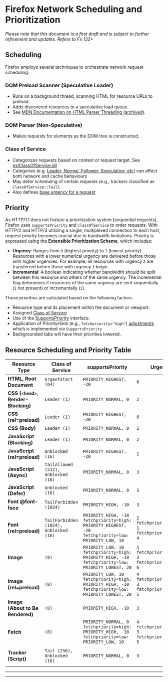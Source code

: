 # Firefox Network Scheduling and Prioritization

*Please note that this document is a first draft and is subject to further refinement and updates.*
*Refers to Fx 132+*


## Scheduling
Firefox employs several techniques to orchestrate network request scheduling:

### DOM Preload Scanner (Speculative Loader)
- Runs on a background thread, scanning HTML for resource URLs to preload.
- Adds discovered resources to a speculative load queue.
- See [MDN Documentation on HTML Parser Threading (archived)](https://web.archive.org/web/20201021003137/https://developer.mozilla.org/en-US/docs/Mozilla/Gecko/HTML_parser_threading).

### DOM Parser (Non-Speculative)
- Makes requests for elements as the DOM tree is constructed.

### Class of Service
- Categorizes requests based on context or request target. See [nsIClassOfService.idl](https://searchfox.org/mozilla-central/rev/f549a50b1e39b1e6bea19912d92545c4c0a06b7b/netwerk/base/nsIClassOfService.idl#7-15)
- Categories (e.g. [Leader, Normal, Follower, Speculative, etc](https://searchfox.org/mozilla-central/rev/f549a50b1e39b1e6bea19912d92545c4c0a06b7b/netwerk/base/nsIClassOfService.idl#69-102)) can affect both network and cache behaviours
- May defer scheduling of certain requests (e.g., trackers classified as `ClassOfService::Tail`).
- Also defines [base urgency for a request](https://searchfox.org/mozilla-central/rev/f2c181a7ab3bfea4d2266521e6eac713630479b3/netwerk/protocol/http/nsHttpHandler.cpp#794-818)

## Priority
As HTTP/1.1 does not feature a prioritization system (sequential requests), Firefox uses `supportsPriority` and `classOfService` to order requests.
With HTTP/2 and HTTP/3 utilizing a single, multiplexed connection to each host, request priority becomes crucial due to bandwidth limitations. Priority is expressed using the **Extensible Prioritization Scheme**, which includes:

- **Urgency**: Ranges from `0` (highest priority) to `7` (lowest priority). Resources with a lower numerical urgency are delivered before those with higher urgencies. For example, all resources with urgency `2` are transferred before those with urgency `3` begin.
- **Incremental**: A boolean indicating whether bandwidth should be split between this resource and others of the same urgency. The incremental flag determines if resources of the same urgency are sent sequentially (`i` not present) or incrementally (`i`).

These priorities are calculated based on the following factors:
- Resource type and its placement within the document or viewport.
- Assigned [Class of Service](https://searchfox.org/mozilla-central/rev/f2c181a7ab3bfea4d2266521e6eac713630479b3/netwerk/protocol/http/nsHttpHandler.cpp#794-818)
- Use of the [SupportsPriority](https://searchfox.org/mozilla-central/rev/f549a50b1e39b1e6bea19912d92545c4c0a06b7b/xpcom/threads/nsISupportsPriority.idl#8-16) interface.
- Application of PriorityHints (e.g., `fetchpriority="high"`) [adjustments](https://searchfox.org/mozilla-central/rev/1e8cec3727d6e09f4af41bb3d202b7a4c326ed84/modules/libpref/init/StaticPrefList.yaml#12615-12863) which is implemented via `SupportsPriority`
- Backgrounded tabs will have their priorities lowered.

## Resource Scheduling and Priority Table

| **Resource Type**                    | **Class of Service**                    | **supportsPriority**                                                                 | **Urgency**                                   | **Incremental** | **Notes**                                                                 |
|--------------------------------------|------------------------------------------|--------------------------------------------------------------------------------------|-----------------------------------------------|-----------------|---------------------------------------------------------------------------|
| **HTML, Root Document**              | `UrgentStart (64)`                       | `PRIORITY_HIGHEST, -20`                                                              | `0`                                           | `true`          |                                                                           |
| **CSS (`<head>`, Render-Blocking)**  | `Leader (1)`                             | `PRIORITY_NORMAL, 0`                                                                 | `2`                                           | `false`         |                                                                           |
| **CSS (rel=preload)**                | `Leader (1)`                             | `PRIORITY_HIGHEST, -20`                                                              | `0`                                           | `false`         |                                                                           |
| **CSS (Body)**                       | `Leader (1)`                             | `PRIORITY_NORMAL, 0`                                                                 | `2`                                           | `false`         |                                                                           |
| **JavaScript (Blocking)**            | `Leader (1)`                             | `PRIORITY_NORMAL, 0`                                                                 | `2`                                           | `false`         |                                                                           |
| **JavaScript (rel=preload)**         | `Unblocked (16)`                         | `PRIORITY_HIGHEST, -20`                                                              | `1`                                           | `false`         |                                                                           |
| **JavaScript (Async)**               | `TailAllowed (512), Unblocked (16)`      | `PRIORITY_NORMAL, 0`                                                                 | `3`                                           | `false`         |                                                                           |
| **JavaScript (Defer)**               | `Unblocked (16)`                         | `PRIORITY_NORMAL, 0`                                                                 | `3`                                           | `false`         |                                                                           |
| **Font @font-face**                  | `TailForbidden (1024)`                   | `PRIORITY_HIGH, -10`                                                                 | `3`                                           | `false`         |  Urgency affected by `TailForbidden` CoS                                  |
| **Font (rel=preload)**               | `TailForbidden (1024), Unblocked (16)`   | `PRIORITY_HIGH, -10`<br>`fetchpriority=high: PRIORITY_HIGHEST, -20`<br>`fetchpriority=low: PRIORITY_LOW, 10` | `2`<br>`fetchpriority=high: 1`<br>`fetchpriority=low: 4` | `false`         |                                                                           |
| **Image**                            | `(0)`                                    | `PRIORITY_LOW, 10`<br>`fetchpriority=high: PRIORITY_HIGH, -10`<br>`fetchpriority=low: PRIORITY_LOWEST, 20` | `5`<br>`fetchpriority=high: 3`<br>`fetchpriority=low: 6` | `true`          |                                                                           |
| **Image (rel=preload)**              | `(0)`                                    | `PRIORITY_LOW, 10`<br>`fetchpriority=high: PRIORITY_HIGH, -10`<br>`fetchpriority=low: PRIORITY_LOWEST, 20` | `4`<br>`fetchpriority=high: 3`<br>`fetchpriority=low: 5` | `true`          |                                                                           |
| **Image (About to Be Rendered)**     | `(0)`                                    | `PRIORITY_HIGH, -10`                                                                 | `3`                         | `true`          | See: [image_layout_network_priority](https://searchfox.org/mozilla-central/rev/a13db27562f9237db97e2ea5b01dc879d5b55b74/modules/libpref/init/StaticPrefList.yaml#7429-7431) and [bug 1915817](https://bugzilla.mozilla.org/show_bug.cgi?id=1915817)                                   |
| **Fetch**                            | `(0)`                                    | `PRIORITY_NORMAL, 0`<br>`fetchpriority=high: PRIORITY_HIGH, -10`<br>`fetchpriority=low: PRIORITY_LOW, 10` | `4`<br>`fetchpriority=high: 3`<br>`fetchpriority=low: 5` | `false`         |                                                                           |
| **Tracker (Script)**                 | `Tail (256), Unblocked (16)`             | `PRIORITY_NORMAL, 0`                                                                 | `3`                                           | `false`         | Request is tailed, i.e., deferred by a constant multiplied by the number of pending requests. |

---


---
